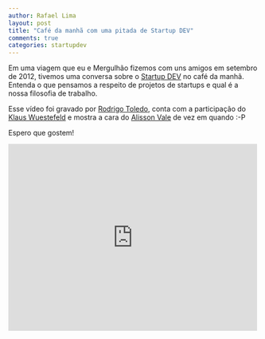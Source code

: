 ```yaml
---
author: Rafael Lima
layout: post
title: "Café da manhã com uma pitada de Startup DEV"
comments: true
categories: startupdev 
---
```


Em uma viagem que eu e Mergulhão fizemos com uns amigos em setembro de 2012,
tivemos uma conversa sobre o [Startup DEV](http://startupdev.com.br) no café da manhã.
Entenda o que pensamos a respeito de projetos de startups e qual é a nossa filosofia de trabalho.
<!--more-->
Esse vídeo foi gravado por [Rodrigo Toledo](http://www.rodrigodetoledo.com), conta com a participação do [Klaus Wuestefeld](http://klauswuestefeld.blogspot.com.br/) e mostra a cara do [Alisson Vale](http://alissonvale.com/) de vez em quando :-P

Espero que gostem!

<iframe src="http://player.vimeo.com/video/57240441?title=0&amp;byline=0&amp;portrait=0" width="500" height="375" frameborder="0" webkitAllowFullScreen mozallowfullscreen allowFullScreen></iframe>
